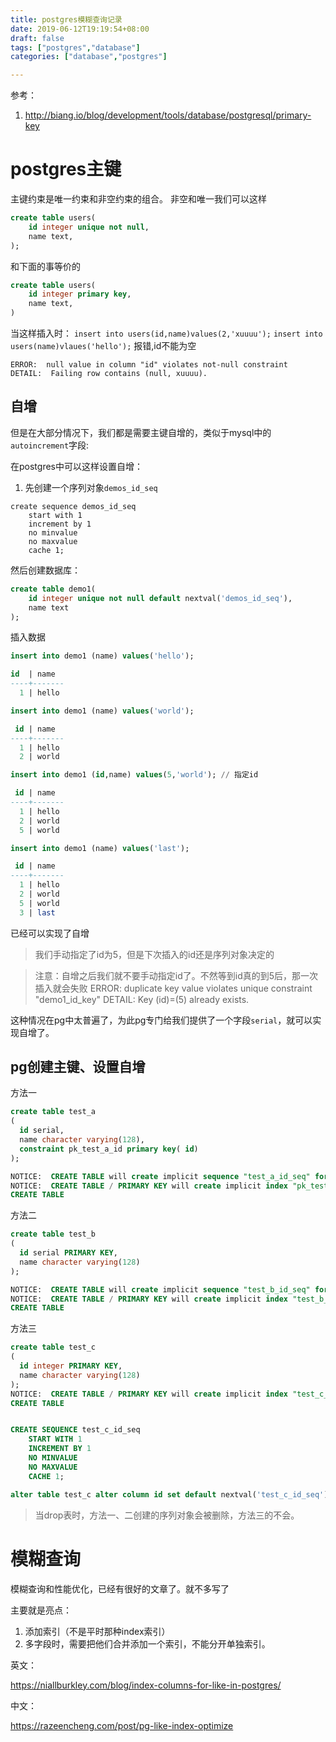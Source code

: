 ```yaml
---
title: postgres模糊查询记录
date: 2019-06-12T19:19:54+08:00
draft: false
tags: ["postgres","database"]
categories: ["database","postgres"]

---
```


参考：
1. http://biang.io/blog/development/tools/database/postgresql/primary-key


# postgres主键

主键约束是唯一约束和非空约束的组合。
非空和唯一我们可以这样
```sql
create table users(
	id integer unique not null,
	name text,
);
```
和下面的事等价的
```sql
create table users(
	id integer primary key,
	name text,
)
```

当这样插入时：
`insert into users(id,name)values(2,'xuuuu');`
`insert into users(name)vlaues('hello');` 报错,id不能为空
```
ERROR:  null value in column "id" violates not-null constraint
DETAIL:  Failing row contains (null, xuuuu).
```

## 自增


但是在大部分情况下，我们都是需要主键自增的，类似于mysql中的`autoincrement`字段:

在postgres中可以这样设置自增：
1. 先创建一个序列对象`demos_id_seq`
```
create sequence demos_id_seq 
	start with 1 
	increment by 1 
	no minvalue 
	no maxvalue 
	cache 1;
```
然后创建数据库：
```sql
create table demo1(
	id integer unique not null default nextval('demos_id_seq'),
	name text
);

```
插入数据
```sql
insert into demo1 (name) values('hello');

id  | name
----+-------
  1 | hello

insert into demo1 (name) values('world');

 id | name
----+-------
  1 | hello
  2 | world

insert into demo1 (id,name) values(5,'world'); // 指定id

 id | name
----+-------
  1 | hello
  2 | world
  5 | world

insert into demo1 (name) values('last');

 id | name
----+-------
  1 | hello
  2 | world
  5 | world
  3 | last
```
已经可以实现了自增
> 我们手动指定了id为5，但是下次插入的id还是序列对象决定的

> 注意：自增之后我们就不要手动指定id了。不然等到id真的到5后，那一次插入就会失败
> ERROR:  duplicate key value violates unique constraint "demo1_id_key"
> DETAIL:  Key (id)=(5) already exists.



这种情况在pg中太普遍了，为此pg专门给我们提供了一个字段`serial`，就可以实现自增了。
## pg创建主键、设置自增

方法一
```sql
create table test_a 
(
  id serial,
  name character varying(128),
  constraint pk_test_a_id primary key( id)
); 

NOTICE:  CREATE TABLE will create implicit sequence "test_a_id_seq" for serial column "test_a.id"
NOTICE:  CREATE TABLE / PRIMARY KEY will create implicit index "pk_test_a_id" for table "test_a"
CREATE TABLE
```

方法二
```sql
create table test_b
(
  id serial PRIMARY KEY,
  name character varying(128)
); 

NOTICE:  CREATE TABLE will create implicit sequence "test_b_id_seq" for serial column "test_b.id"
NOTICE:  CREATE TABLE / PRIMARY KEY will create implicit index "test_b_pkey" for table "test_b"
CREATE TABLE
```
方法三
```sql
create table test_c 
(
  id integer PRIMARY KEY,
  name character varying(128)
);  
NOTICE:  CREATE TABLE / PRIMARY KEY will create implicit index "test_c_pkey" for table "test_c"
CREATE TABLE


CREATE SEQUENCE test_c_id_seq
    START WITH 1
    INCREMENT BY 1
    NO MINVALUE
    NO MAXVALUE
    CACHE 1;

alter table test_c alter column id set default nextval('test_c_id_seq');
```
> 当drop表时，方法一、二创建的序列对象会被删除，方法三的不会。


# 模糊查询

模糊查询和性能优化，已经有很好的文章了。就不多写了

主要就是亮点：
1. 添加索引（不是平时那种index索引）
2. 多字段时，需要把他们合并添加一个索引，不能分开单独索引。

英文：

https://niallburkley.com/blog/index-columns-for-like-in-postgres/

中文：

https://razeencheng.com/post/pg-like-index-optimize



